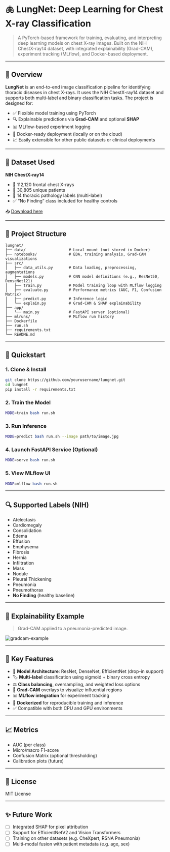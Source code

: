 # 🫁 LungNet: Deep Learning for Chest X-ray Classification

> A PyTorch-based framework for training, evaluating, and interpreting deep learning models on chest X-ray images. Built on the NIH ChestX-ray14 dataset, with integrated explainability (Grad-CAM), experiment tracking (MLflow), and Docker-based deployment.

---

## 🔬 Overview

**LungNet** is an end-to-end image classification pipeline for identifying thoracic diseases in chest X-rays. It uses the NIH ChestX-ray14 dataset and supports both multi-label and binary classification tasks. The project is designed for:

- ✅ Flexible model training using PyTorch
- 🔍 Explainable predictions via **Grad-CAM** and optional **SHAP**
- 📊 MLflow-based experiment logging
- 🐳 Docker-ready deployment (locally or on the cloud)
- 📈 Easily extensible for other public datasets or clinical deployments

---

## 📂 Dataset Used

**NIH ChestX-ray14**

- 📸 112,120 frontal chest X-rays
- 👥 30,805 unique patients
- 🩻 14 thoracic pathology labels (multi-label)
- ✅ “No Finding” class included for healthy controls

📥 [Download here](https://nihcc.app.box.com/v/ChestXray-NIHCC)

---

## 🧱 Project Structure

```
lungnet/
├── data/                   # Local mount (not stored in Docker)
├── notebooks/              # EDA, training analysis, Grad-CAM visualizations
├── src/
│   ├── data_utils.py       # Data loading, preprocessing, augmentations
│   ├── models.py           # CNN model definitions (e.g., ResNet50, DenseNet121)
│   ├── train.py            # Model training loop with MLflow logging
│   ├── evaluate.py         # Performance metrics (AUC, F1, Confusion Matrix)
│   ├── predict.py          # Inference logic
│   └── explain.py          # Grad-CAM & SHAP explainability
├── app/
│   └── main.py             # FastAPI server (optional)
├── mlruns/                 # MLflow run history
├── Dockerfile
├── run.sh
├── requirements.txt
└── README.md

```
---
## 🚀 Quickstart

### 1. Clone & Install

```bash
git clone https://github.com/yourusername/lungnet.git
cd lungnet
pip install -r requirements.txt
```

### 2. Train the Model

```bash
MODE=train bash run.sh
```

### 3. Run Inference

```bash
MODE=predict bash run.sh --image path/to/image.jpg
```

### 4. Launch FastAPI Service (Optional)

```bash
MODE=serve bash run.sh
```

### 5. View MLflow UI

```bash
MODE=mlflow bash run.sh
```

---

## 🔍 Supported Labels (NIH)

- Atelectasis  
- Cardiomegaly  
- Consolidation  
- Edema  
- Effusion  
- Emphysema  
- Fibrosis  
- Hernia  
- Infiltration  
- Mass  
- Nodule  
- Pleural Thickening  
- Pneumonia  
- Pneumothorax  
- **No Finding** (healthy baseline)

---

## 🔎 Explainability Example

> Grad-CAM applied to a pneumonia-predicted image.

![gradcam-example]([docs/pneumonia_gradcam.jpg](https://www.kaggleusercontent.com/kf/168162207/eyJhbGciOiJkaXIiLCJlbmMiOiJBMTI4Q0JDLUhTMjU2In0.._zVYSDnDltljn6NENk568w.UB2oRNc0vjxAfj8PTw8YQLpShi5IY_cOjaputEKJemQgC4ZlLmR1J1jnVwX2NXVJ3bOON3B8uFfD7Rmwm6Cy5iqPtRXNmLfrMsDQhY5GjGurX-ZpVOlPNhRLOt5RnVPLwpmzR7bRaueyV9ybk9E0KSsCwHkqFWsk3GUBGsfKOnOUs-FA2jfSk8aKNqjywO_3HU5TcCCNzbL2i_SOQO90130FfoX1yDc95JwJ5rS-eSe87X2dV7I1cMFEGyG1cr8zJrAqRYy6pEPiQvb6r8e8iBYNoKjrk1KxZaGQuB6q55LaFcUl5oIghGUeoarV5OO78fxH2Kpu6EjcbzOa5DcMsMtOvFCbP-rHxDAM3RkIBOvtslxjXs62U17uwHzymM78WOIUcxdlKElIpcjN6kglf3TowxUIEYtmQsE-Bn8s5K9hhNgNvpbogVjiB0JUaSG-ns6TttksDFDg4SLbdu7GvQC5VqSDRL0-TSUjf9gLVWadKHHYYxH1cb_Y3__9HGdYKma-WjOzNUo-Vx-H6qxD_bqCa8KZx3rYD73pF8x5CqMHxVQDj5eRrnlhj7t2Mt8sU1DHU_S2K1iQ5ZWg6iPLsLioleC6YZZqie7u4D0BlvYaOZOsWNpk81zjEJt8JQB2TmbZ-iZxip18qK6mdceCTHPpTKes-tDZEGKMzPpfaSM.ETi9lJ--emtbztR-nMKa5Q/__results___files/__results___27_0.png))

---

## 🧠 Key Features

- 🧠 **Model Architecture**: ResNet, DenseNet, EfficientNet (drop-in support)  
- 🏷 **Multi-label** classification using sigmoid + binary cross entropy  
- ⚖️ **Class balancing**, oversampling, and weighted loss options  
- 🔬 **Grad-CAM** overlays to visualize influential regions  
- 📊 **MLflow integration** for experiment tracking  
- 🐳 **Dockerized** for reproducible training and inference  
- ✅ Compatible with both CPU and GPU environments  

---

## 📈 Metrics

- AUC (per class)  
- Micro/macro F1-score  
- Confusion Matrix (optional thresholding)  
- Calibration plots (future)  

---

## 📄 License

MIT License

---

## ✨ Future Work

- [ ] Integrated SHAP for pixel attribution  
- [ ] Support for EfficientNetV2 and Vision Transformers  
- [ ] Training on other datasets (e.g. CheXpert, RSNA Pneumonia)  
- [ ] Multi-modal fusion with patient metadata (e.g. age, sex)
